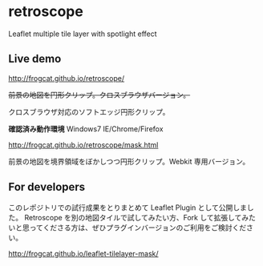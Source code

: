 # retroscope
Leaflet multiple tile layer with spotlight effect

## Live demo

http://frogcat.github.io/retroscope/

~~前景の地図を円形クリップ。クロスブラウザバージョン。~~

クロスブラウザ対応のソフトエッジ円形クリップ。

**確認済み動作環境** Windows7 IE/Chrome/Firefox


http://frogcat.github.io/retroscope/mask.html

前景の地図を境界領域をぼかしつつ円形クリップ。Webkit 専用バージョン。

## For developers

このレポジトリでの試行成果をとりまとめて Leaflet Plugin として公開しました。
Retroscope を別の地図タイルで試してみたい方、Fork して拡張してみたいと思ってくださる方は、ぜひプラグインバージョンのご利用をご検討ください。

http://frogcat.github.io/leaflet-tilelayer-mask/




